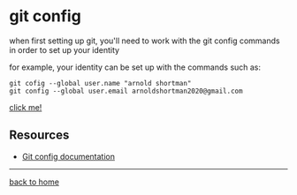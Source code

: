 # git config

when first setting up git, you'll need to work with the git config commands in order to set up your identity

for example, your identity can be set up with the commands such as:

```
git cofig --global user.name "arnold shortman"
git config --global user.email arnoldshortman2020@gmail.com
```

[click me!](https://www.youtube.com/watch?v=HUBNt18RFbo)

## Resources

- [Git config documentation](https://git-scm.com/docs/git-config)

---

[back to home](../README.md)

